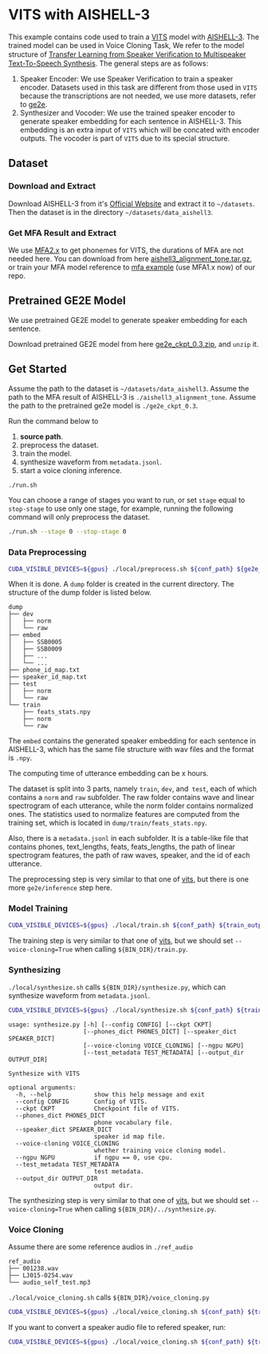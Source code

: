 # VITS with AISHELL-3
This example contains code used to train a [VITS](https://arxiv.org/abs/2106.06103) model with [AISHELL-3](http://www.aishelltech.com/aishell_3). The trained model can be used in Voice Cloning Task, We refer to the model structure of  [Transfer Learning from Speaker Veriﬁcation to Multispeaker Text-To-Speech Synthesis](https://arxiv.org/pdf/1806.04558.pdf). The general steps are as follows:
1. Speaker Encoder: We use Speaker Verification to train a speaker encoder. Datasets used in this task are different from those used in `VITS` because the transcriptions are not needed, we use more datasets, refer to  [ge2e](https://github.com/PaddlePaddle/PaddleSpeech/tree/develop/examples/other/ge2e).
2. Synthesizer and Vocoder: We use the trained speaker encoder to generate speaker embedding for each sentence in AISHELL-3. This embedding is an extra input of `VITS` which will be concated with encoder outputs. The vocoder is part of `VITS` due to its special structure.

## Dataset
### Download and Extract
Download AISHELL-3 from it's [Official Website](http://www.aishelltech.com/aishell_3) and extract it to `~/datasets`. Then the dataset is in the directory `~/datasets/data_aishell3`.

### Get MFA Result and Extract
We use [MFA2.x](https://github.com/MontrealCorpusTools/Montreal-Forced-Aligner) to get phonemes for VITS, the durations of MFA are not needed here.
You can download from here [aishell3_alignment_tone.tar.gz](https://paddlespeech.bj.bcebos.com/MFA/AISHELL-3/with_tone/aishell3_alignment_tone.tar.gz), or train your MFA model reference to [mfa example](https://github.com/PaddlePaddle/PaddleSpeech/tree/develop/examples/other/mfa) (use MFA1.x now) of our repo.

## Pretrained GE2E Model
We use pretrained GE2E model to generate speaker embedding for each sentence.

Download pretrained GE2E model from here [ge2e_ckpt_0.3.zip](https://bj.bcebos.com/paddlespeech/Parakeet/released_models/ge2e/ge2e_ckpt_0.3.zip), and `unzip` it.

## Get Started
Assume the path to the dataset is `~/datasets/data_aishell3`.
Assume the path to the MFA result of AISHELL-3 is `./aishell3_alignment_tone`.
Assume the path to the pretrained ge2e model is `./ge2e_ckpt_0.3`.

Run the command below to
1. **source path**.
2. preprocess the dataset.
3. train the model.
4. synthesize waveform from `metadata.jsonl`.
5. start a voice cloning inference.

```bash
./run.sh
```
You can choose a range of stages you want to run, or set `stage` equal to `stop-stage` to use only one stage, for example, running the following command will only preprocess the dataset.
```bash
./run.sh --stage 0 --stop-stage 0
```

### Data Preprocessing
```bash
CUDA_VISIBLE_DEVICES=${gpus} ./local/preprocess.sh ${conf_path} ${ge2e_ckpt_path}
```
When it is done. A `dump` folder is created in the current directory. The structure of the dump folder is listed below.

```text
dump
├── dev
│   ├── norm
│   └── raw
├── embed
│   ├── SSB0005
│   ├── SSB0009
│   ├── ...
│   └── ...
├── phone_id_map.txt
├── speaker_id_map.txt
├── test
│   ├── norm
│   └── raw
└── train
    ├── feats_stats.npy
    ├── norm
    └── raw
```
The `embed` contains the generated speaker embedding for each sentence in AISHELL-3, which has the same file structure with wav files and the format is  `.npy`.

The computing time of utterance embedding can be x hours.

The dataset is split into 3 parts, namely `train`, `dev`, and` test`, each of which contains a `norm` and `raw` subfolder. The raw folder contains wave and linear spectrogram of each utterance, while the norm folder contains normalized ones. The statistics used to normalize features are computed from the training set, which is located in `dump/train/feats_stats.npy`.

Also, there is a `metadata.jsonl` in each subfolder. It is a table-like file that contains phones, text_lengths, feats, feats_lengths, the path of linear spectrogram features, the path of raw waves, speaker, and the id of each utterance.

The preprocessing step is very similar to that one of [vits](https://github.com/PaddlePaddle/PaddleSpeech/tree/develop/examples/aishell3/vits), but there is one more `ge2e/inference` step here.

### Model Training
```bash
CUDA_VISIBLE_DEVICES=${gpus} ./local/train.sh ${conf_path} ${train_output_path}
```
The training step is very similar to that one of [vits](https://github.com/PaddlePaddle/PaddleSpeech/tree/develop/examples/aishell3/vits), but we should set `--voice-cloning=True` when calling `${BIN_DIR}/train.py`.

### Synthesizing

`./local/synthesize.sh` calls `${BIN_DIR}/synthesize.py`, which can synthesize waveform from `metadata.jsonl`.

```bash
CUDA_VISIBLE_DEVICES=${gpus} ./local/synthesize.sh ${conf_path} ${train_output_path} ${ckpt_name}
```
```text
usage: synthesize.py [-h] [--config CONFIG] [--ckpt CKPT]
                     [--phones_dict PHONES_DICT] [--speaker_dict SPEAKER_DICT]
                     [--voice-cloning VOICE_CLONING] [--ngpu NGPU]
                     [--test_metadata TEST_METADATA] [--output_dir OUTPUT_DIR]

Synthesize with VITS

optional arguments:
  -h, --help            show this help message and exit
  --config CONFIG       Config of VITS.
  --ckpt CKPT           Checkpoint file of VITS.
  --phones_dict PHONES_DICT
                        phone vocabulary file.
  --speaker_dict SPEAKER_DICT
                        speaker id map file.
  --voice-cloning VOICE_CLONING
                        whether training voice cloning model.
  --ngpu NGPU           if ngpu == 0, use cpu.
  --test_metadata TEST_METADATA
                        test metadata.
  --output_dir OUTPUT_DIR
                        output dir.
```
The synthesizing step is very similar to that one of [vits](https://github.com/PaddlePaddle/PaddleSpeech/tree/develop/examples/aishell3/vits), but we should set `--voice-cloning=True` when calling `${BIN_DIR}/../synthesize.py`.

### Voice Cloning
Assume there are some  reference audios in `./ref_audio`
```text
ref_audio
├── 001238.wav
├── LJ015-0254.wav
└── audio_self_test.mp3
```
`./local/voice_cloning.sh` calls `${BIN_DIR}/voice_cloning.py`

```bash
CUDA_VISIBLE_DEVICES=${gpus} ./local/voice_cloning.sh ${conf_path} ${train_output_path} ${ckpt_name} ${ge2e_params_path} ${add_blank} ${ref_audio_dir}
```

If you want to convert a speaker audio file to refered speaker, run:

```bash
CUDA_VISIBLE_DEVICES=${gpus} ./local/voice_cloning.sh ${conf_path} ${train_output_path} ${ckpt_name} ${ge2e_params_path} ${add_blank} ${ref_audio_dir} ${src_audio_path}
```

<!-- TODO display these after we trained the model -->
<!-- 
## Pretrained Model

The pretrained model can be downloaded here:

- [vits_vc_aishell3_ckpt_1.1.0.zip](https://paddlespeech.bj.bcebos.com/Parakeet/released_models/vits/vits_vc_aishell3_ckpt_1.1.0.zip) (add_blank=true)

VITS checkpoint contains files listed below.
(There is no need for `speaker_id_map.txt` here )

```text
vits_vc_aishell3_ckpt_1.1.0
├── default.yaml              # default config used to train vitx
├── phone_id_map.txt          # phone vocabulary file when training vits
└── snapshot_iter_333000.pdz  # model parameters and optimizer states
```

ps: This ckpt is not good enough, a better result is training

-->
